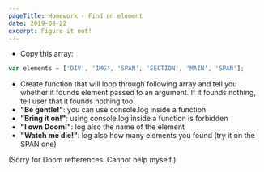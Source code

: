 ```yaml
---
pageTitle: Homework - Find an element
date: 2019-08-22
excerpt: Figure it out!
---
```


* Copy this array:
````Javascript
var elements = ['DIV', 'IMG', 'SPAN', 'SECTION', 'MAIN', 'SPAN'];
````
* Create function that will loop through following array and tell you whether it founds element passed to an argument. If it founds nothing, tell user that it founds nothing too.
* **"Be gentle!"**: you can use console.log inside a function
* **"Bring it on!"**: using console.log inside a function is forbidden
* **"I own Doom!"**: log also the name of the element
* **"Watch me die!"**: log also how many elements you found (try it on the SPAN one)

(Sorry for Doom refferences. Cannot help myself.)